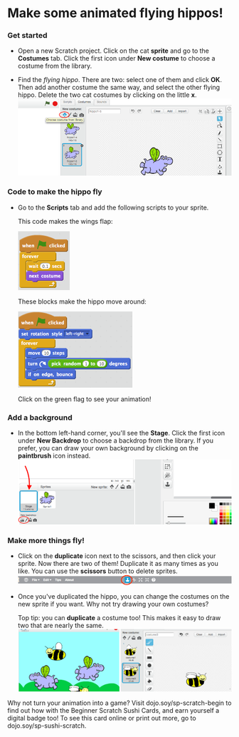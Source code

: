 # Make some animated flying hippos! 

### Get started
* Open a new Scratch project. Click on the cat **sprite** and go to the **Costumes** tab. Click the first icon under **New costume** to choose a costume from the library.   

* Find the *flying hippo*. There are two: select one of them and click **OK**. Then add another costume the same way, and select the other flying hippo. Delete the two cat costumes by clicking on the little **x**. ![](NewCostumesHippo.png)

### Code to make the hippo fly
* Go to the **Scripts** tab and add the following scripts to your sprite.

  This code makes the wings flap:
  
  ![](ScratchBlocksA.png) 
  
  These blocks make the hippo move around:
  
  ![](ScratchBlocksB.png)

  Click on the green flag to see your animation! 

### Add a background
* In the bottom left-hand corner, you'll see the **Stage**. Click the first icon under **New Backdrop** to choose a backdrop from the library. If you prefer, you can draw your own background by clicking on the **paintbrush** icon instead. ![](NewBackdropSmaller.png)

### Make more things fly!
* Click on the **duplicate** icon next to the scissors, and then click your sprite. Now there are two of them! Duplicate it as many times as you like. You can use the **scissors** button to delete sprites. ![](ScratchDuplicateBtnCircled.png)

* Once you've duplicated the hippo, you can change the costumes on the new sprite if you want. Why not try drawing your own costumes? 

  Top tip: you can **duplicate** a costume too! This makes it easy to draw two that are nearly the same. ![](CostumesDrawBees.png)


Why not turn your animation into a game? Visit dojo.soy/sp-scratch-begin to find out how with the Beginner Scratch Sushi Cards, and earn yourself a digital badge too! To see this card online or print out more, go to dojo.soy/sp-sushi-scratch.
